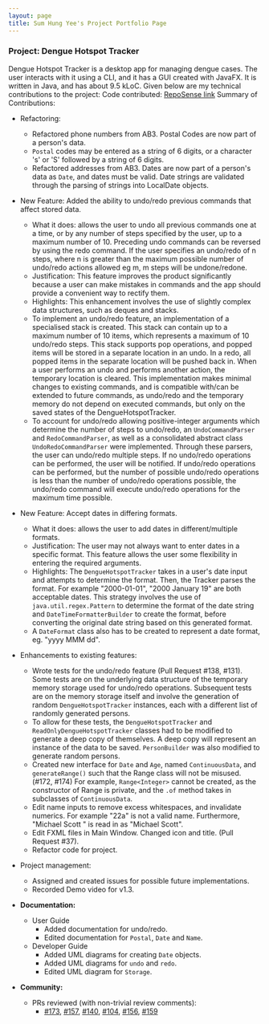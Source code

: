 ```yaml
---
layout: page
title: Sum Hung Yee's Project Portfolio Page
---
```


### Project: Dengue Hotspot Tracker

Dengue Hotspot Tracker is a desktop app for managing dengue cases. The user interacts with it using a CLI, and it has a GUI created with JavaFX. It is written in Java, and has about 9.5 kLoC.
Given below are my technical contributions to the project:
Code contributed: [RepoSense link](https://nus-cs2103-ay2223s2.github.io/tp-dashboard/?search=sumhungyee)
Summary of Contributions:

- Refactoring:
   - Refactored phone numbers from AB3. Postal Codes are now part of a person's data.
   - `Postal` codes may be entered as a string of 6 digits, or a character 's' or 'S' followed by a string of 6 digits.
   - Refactored addresses from AB3. Dates are now part of a person's data as `Date`, and dates must be valid. Date strings are validated through the parsing of strings into LocalDate objects.

- New Feature: Added the ability to undo/redo previous commands that affect stored data.
  - What it does: allows the user to undo all previous commands one at a time, or by any number of steps specified by the user, up to a maximum number of 10.
    Preceding undo commands can be reversed by using the redo command. If the user specifies an undo/redo of n steps, where n is greater than the maximum possible number of undo/redo actions allowed eg m, m steps will be undone/redone.
  - Justification: This feature improves the product significantly because a user can make mistakes in commands and the app should provide a convenient way to rectify them.
  - Highlights: This enhancement involves the use of slightly complex data structures, such as deques and stacks.
  - To implement an undo/redo feature, an implementation of a specialised stack is created. This stack can contain up to a maximum number of 10 items, which represents a maximum of 10 undo/redo steps.
    This stack supports pop operations, and popped items will be stored in a separate location in an undo. In a redo, all popped items in the separate location will be pushed back in. When a user performs an undo and performs another action, the temporary location is cleared.
    This implementation makes minimal changes to existing commands, and is compatible with/can be extended to future commands, as undo/redo and the temporary memory do not depend on executed commands, but only on the saved states of the DengueHotspotTracker.
  - To account for undo/redo allowing positive-integer arguments which determine the number of steps to undo/redo, an `UndoCommandParser` and `RedoCommandParser`, as well as a consolidated abstract class `UndoRedoCommandParser` were implemented.
    Through these parsers, the user can undo/redo multiple steps. If no undo/redo operations can be performed, the user will be notified. If undo/redo operations can be performed, but the number of possible undo/redo operations is
    less than the number of undo/redo operations possible, the undo/redo command will execute undo/redo operations for the maximum time possible.

- New Feature: Accept dates in differing formats.
  - What it does: allows the user to add dates in different/multiple formats.
  - Justification: The user may not always want to enter dates in a specific format. This feature allows the user some flexibility in entering the required arguments.
  - Highlights: The `DengueHotspotTracker` takes in a user's date input and attempts to determine the format. Then, the Tracker parses the format.
    For example "2000-01-01", "2000 January 19" are both acceptable dates. This strategy involves the use of `java.util.regex.Pattern` to determine the format of the date string
    and `DateTimeFormatterBuilder` to create the format, before converting the original date string based on this generated format.
  - A `DateFormat` class also has to be created to represent a date format, eg. "yyyy MMM dd".

- Enhancements to existing features:
    - Wrote tests for the undo/redo feature (Pull Request #138, #131). Some tests are on the underlying data structure of the temporary memory storage used for undo/redo operations.
      Subsequent tests are on the memory storage itself and involve the generation of random `DengueHotspotTracker` instances, each with a different list of randomly generated persons.
    - To allow for these tests, the `DengueHotspotTracker` and `ReadOnlyDengueHotspotTracker` classes had to be modified to generate a deep copy of themselves. A deep copy will represent an
      instance of the data to be saved. `PersonBuilder` was also modified to generate random persons.
    - Created new interface for `Date` and `Age`, named `ContinuousData`, and `generateRange()` such that the Range class will not be misused. (#172, #174)
      For example, `Range<Integer>` cannot be created, as the constructor of Range is private, and the `.of` method takes in subclasses of `ContinuousData`.
    - Edit name inputs to remove excess whitespaces, and invalidate numerics. For example "22a" is not a valid name. Furthermore, "Michael          Scott   " is read in as "Michael Scott".
    - Edit FXML files in Main Window. Changed icon and title. (Pull Request #37).
    - Refactor code for project.

- Project management:
  - Assigned and created issues for possible future implementations.
  - Recorded Demo video for v1.3.
  
- **Documentation:**
  - User Guide
    - Added documentation for undo/redo.
    - Edited documentation for `Postal`, `Date` and `Name`.
  - Developer Guide
    - Added UML diagrams for creating `Date` objects.
    - Added UML diagrams for `undo` and `redo`.
    - Edited UML diagram for `Storage`.
- **Community:**
  - PRs reviewed (with non-trivial review comments):
    - [#173](https://github.com/AY2223S2-CS2103-W17-2/tp/pull/173), [#157](https://github.com/AY2223S2-CS2103-W17-2/tp/pull/157), [#140](https://github.com/AY2223S2-CS2103-W17-2/tp/pull/140), [#104](https://github.com/AY2223S2-CS2103-W17-2/tp/pull/104), [#156](https://github.com/AY2223S2-CS2103-W17-2/tp/pull/156), [#159](https://github.com/AY2223S2-CS2103-W17-2/tp/pull/159)

